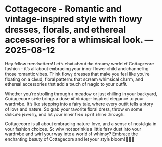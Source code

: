 # Cottagecore - Romantic and vintage-inspired style with flowy dresses, florals, and ethereal accessories for a whimsical look. — 2025-08-12

Hey fellow trendsetters! Let’s chat about the dreamy world of Cottagecore fashion - it’s all about embracing your inner flower child and channeling those romantic vibes. Think flowy dresses that make you feel like you’re floating on a cloud, floral patterns that scream whimsical charm, and ethereal accessories that add a touch of magic to your outfit.

Whether you’re strolling through a meadow or just chilling in your backyard, Cottagecore style brings a dose of vintage-inspired elegance to your wardrobe. It’s like stepping into a fairy tale, where every outfit tells a story of love and nature. So grab your favorite floral dress, throw on some delicate jewelry, and let your inner free spirit shine through.

Cottagecore is all about embracing nature, love, and a sense of nostalgia in your fashion choices. So why not sprinkle a little fairy dust into your wardrobe and twirl your way into a world of whimsy? Embrace the enchanting beauty of Cottagecore and let your style bloom! 🌸✨😍